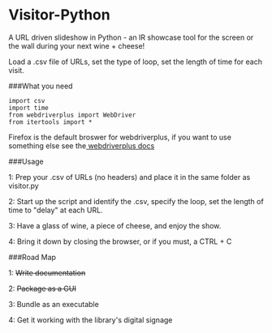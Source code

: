 # Visitor-Python
A URL driven slideshow in Python - an IR showcase tool for the screen or the wall during your next wine + cheese! 

Load a .csv file of URLs, set the type of loop, set the length of time for each visit. 

###What you need


    import csv  
    import time
    from webdriverplus import WebDriver
    from itertools import *
    

Firefox is the default broswer for webdriverplus, if you want to use something else see the<a href="https://webdriver-plus.readthedocs.org/en/latest/browsers.html"> webdriverplus docs</a>

###Usage

1: Prep your .csv of URLs (no headers) and place it in the same folder as visitor.py

2: Start up the script and identify the .csv, specify the loop, set the length of time to "delay" at each URL. 

3: Have a glass of wine, a piece of cheese, and enjoy the show. 

4: Bring it down by closing the browser, or if you must, a CTRL + C 



###Road Map

1: ~~Write documentation~~

2: ~~Package as a GUI~~

3: Bundle as an executable

4: Get it working with the library's digital signage




